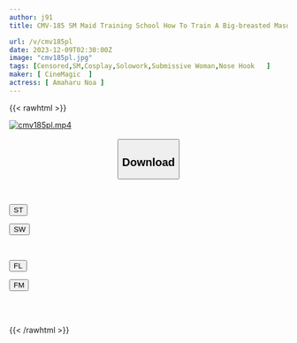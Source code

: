 ```yaml
---
author: j91
title: CMV-185 SM Maid Training School How To Train A Big-breasted Masochist Girl Amaharunoa

url: /v/cmv185pl
date: 2023-12-09T02:30:00Z
image: "cmv185pl.jpg"
tags: [Censored,SM,Cosplay,Solowork,Submissive Woman,Nose Hook	 ]
maker: [ CineMagic  ]
actress: [ Amaharu Noa ]
---
```



{{< rawhtml >}}

<div class="video" data-videoid="ekPqJ3Jm8BsYG3k">
    <a href="javascript:;">
        <img src="/v/cmv185pl/cmv185pl.jpg" width="WIDTH" height="HEIGHT" alt="cmv185pl.mp4" loading="lazy">
    </a>
</div>

<script type="text/javascript" src="https://j91.asia/asset/on-demand-st.js"></script>

<br>
  <link rel="stylesheet" href="https://j91.asia/asset/bs5.css">
  
  <center>
  <button class="btn btn-primary" type="button" data-bs-toggle="collapse" data-bs-target=".multi-collapse" aria-expanded="false" aria-controls="multiCollapseExample1 multiCollapseExample2"><h2>Download</h2></button></center>
</p>
<div class="row">
  <div class="col">
    <div class="collapse multi-collapse" id="multiCollapseExample1">
      <div class="card card-body">
	      	      <br>
<div class="buttons">  
<p><a href="https://streamtape.to/v/ekPqJ3Jm8BsYG3k" target="_blank"><button class="btn-hover color-3"><i class="fa fa-download"></i> ST</button></a></p>
<p><a href="https://flaswish.com/pdhqu1j5p07c" target="_blank"><button class="btn-hover color-2"><i class="fa fa-download"></i> SW</button></a></p></div>
    </div>
  </div>
</div>
  <div class="col">
    <div class="collapse multi-collapse" id="multiCollapseExample2">
      <div class="card card-body">
	      <br>
<div class="buttons">
<p><a href="javascript:;" target="_blank"><button class="btn-hover color-9"><i class="fa fa-download"></i> FL</button></a></p>
<p><a href="javascript:;" target="_blank"><button class="btn-hover color-8"><i class="fa fa-download"></i> FM</button></a></p></div>
<br><br>
      </div>
    </div>
  </div>
</div>

{{< /rawhtml >}}